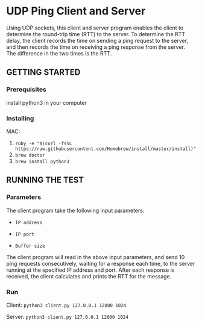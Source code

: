 # UDP Ping Client and Server

Using UDP sockets,  this client and server program enables the client to determine the round-trip time (RTT) 
to the server. To determine the RTT delay, the client records the time on sending a ping request to the server, and then 
records the time on receiving a ping response from the server.  
The difference in the two times is the RTT. 

## GETTING STARTED

### Prerequisites

install python3 in your computer

### Installing

MAC:  
1.  ```ruby -e "$(curl -fsSL https://raw.githubusercontent.com/Homebrew/install/master/install)" ```
2.	```	brew doctor	```
3.	```	brew install python3 ```


## RUNNING THE TEST

### Parameters

The client program take the following input parameters:

- ```IP address```

- ```IP port ```

- ```Buffer size```

The client program will read in the above input parameters, and send 10 ping requests consecutively, waiting 
for a response each time, to the server running at the specified IP address and port. After each response is 
received, the client calculates and prints the RTT for the message.

### Run

Client: ```python3 client.py 127.0.0.1 12000 1024      ```

Server: ```python3 client.py 127.0.0.1 12000 1024      ```
